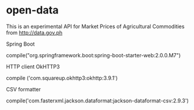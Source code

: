 # open-data
  This is an experimental API for Market Prices of Agricultural Commodities from http://data.gov.ph


Spring Boot

  compile("org.springframework.boot:spring-boot-starter-web:2.0.0.M7")

HTTP client OkHTTP3

  compile ('com.squareup.okhttp3:okhttp:3.9.1')

CSV formatter

  compile('com.fasterxml.jackson.dataformat:jackson-dataformat-csv:2.9.3')
